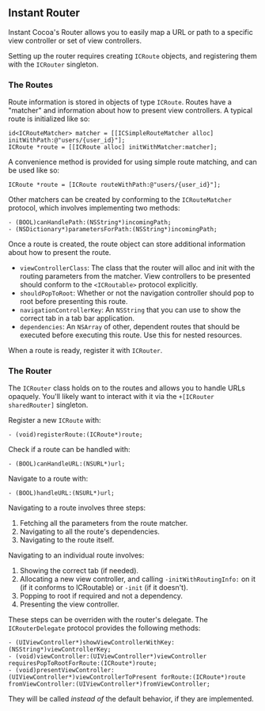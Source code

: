 ## Instant Router

Instant Cocoa's Router allows you to easily map a URL or path to a specific view controller or set of view controllers.

Setting up the router requires creating `ICRoute` objects, and registering them with the `ICRouter` singleton. 

### The Routes

Route information is stored in objects of type `ICRoute`. Routes have a "matcher" and information about how to present view controllers. A typical route is initialized like so:

	id<ICRouteMatcher> matcher = [[ICSimpleRouteMatcher alloc] initWithPath:@"users/{user_id}"];
	ICRoute *route = [[ICRoute alloc] initWithMatcher:matcher];

A convenience method is provided for using simple route matching, and can be used like so:

	ICRoute *route = [ICRoute routeWithPath:@"users/{user_id}"];

Other matchers can be created by conforming to the `ICRouteMatcher` protocol, which involves implementing two methods:

	- (BOOL)canHandlePath:(NSString*)incomingPath;
	- (NSDictionary*)parametersForPath:(NSString*)incomingPath;

Once a route is created, the route object can store additional information about how to present the route.

* `viewControllerClass`: The class that the router will alloc and init with the routing parameters from the matcher. View controllers to be presented should conform to the `<ICRoutable>` protocol explicitly.
* `shouldPopToRoot`: Whether or not the navigation controller should pop to root before presenting this route.
* `navigationControllerKey`: An `NSString` that you can use to show the correct tab in a tab bar application.
* `dependencies`: An `NSArray` of other, dependent routes that should be executed before executing this route. Use this for nested resources.

When a route is ready, register it with `ICRouter`.

### The Router

The `ICRouter` class holds on to the routes and allows you to handle URLs opaquely. You'll likely want to interact with it via the `+[ICRouter sharedRouter]` singleton.

Register a new `ICRoute` with:

	- (void)registerRoute:(ICRoute*)route;

Check if a route can be handled with:

	- (BOOL)canHandleURL:(NSURL*)url;

Navigate to a route with:

	- (BOOL)handleURL:(NSURL*)url;

Navigating to a route involves three steps:

1. Fetching all the parameters from the route matcher.
2. Navigating to all the route's dependencies.
3. Navigating to the route itself.

Navigating to an individual route involves:

1. Showing the correct tab (if needed).
2. Allocating a new view controller, and calling `-initWithRoutingInfo:` on it (if it conforms to ICRoutable) or `-init` (if it doesn't).
3. Popping to root if required and not a dependency.
4. Presenting the view controller.

These steps can be overriden with the router's delegate. The `ICRouterDelegate` protocol provides the following methods:

	- (UIViewController*)showViewControllerWithKey:(NSString*)viewControllerKey;
	- (void)viewController:(UIViewController*)viewController requiresPopToRootForRoute:(ICRoute*)route;
	- (void)presentViewController:(UIViewController*)viewControllerToPresent forRoute:(ICRoute*)route fromViewController:(UIViewController*)fromViewController;

They will be called *instead of* the default behavior, if they are implemented.
